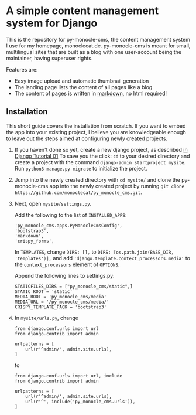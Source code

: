 # A simple content management system for Django

This is the repository for py-monocle-cms, the content management system I use for my homepage, monoclecat.de.
py-monocle-cms is meant for small, multilingual sites that are built as a blog with one user-account being the maintainer, 
having superuser rights. 

Features are:

* Easy image upload and automatic thumbnail generation
* The landing page lists the content of all pages like a blog
* The content of pages is written in [markdown](https://github.com/adam-p/markdown-here/wiki/Markdown-Cheatsheet), 
no html required!

## Installation

This short guide covers the installation from scratch. If you want to embed the app into your existing project, 
I believe you are knowledgeable enough to leave out the steps aimed at configuring newly created projects. 

1. If you haven't done so yet, create a new django project, as described 
[in Django Tutorial 01](https://docs.djangoproject.com/en/1.11/intro/tutorial01/)
To save you the click: `cd` to your desired directory and create a project with the command 
`django-admin startproject mysite`. Run `python3 manage.py migrate` to initialize the project. 

2. Jump into the newly created directory with `cd mysite/` and clone the py-monocle-cms app into the newly created 
project by running `git clone https://github.com/monoclecat/py_monocle_cms.git`.

3.  Next, open `mysite/settings.py`.

    Add the following to the list of `INSTALLED_APPS`:
    
    ```
    'py_monocle_cms.apps.PyMonocleCmsConfig',
    'bootstrap3',
    'markdown',
    'crispy_forms',
    ```
    
    In `TEMPLATES`, change `DIRS: [],` to `DIRS: [os.path.join(BASE_DIR, 'templates')],` and add 
    `'django.template.context_processors.media'` to the `context_processors` element of `OPTIONS`.
    
    Append the following lines to settings.py:

    ```
    STATICFILES_DIRS = ["py_monocle_cms/static",]
    STATIC_ROOT = 'static'
    MEDIA_ROOT = 'py_monocle_cms/media'
    MEDIA_URL = '/py_monocle_cms/media/'
    CRISPY_TEMPLATE_PACK = 'bootstrap3'
    ```
    
4.  In `mysite/urls.py`, change 

    ```
    from django.conf.urls import url
    from django.contrib import admin

    urlpatterns = [
        url(r'^admin/', admin.site.urls),
    ]
    ```
    
    to 
    
    ```
    from django.conf.urls import url, include
    from django.contrib import admin

    urlpatterns = [
        url(r'^admin/', admin.site.urls),
        url(r'^', include('py_monocle_cms.urls')),
    ]
    ```
